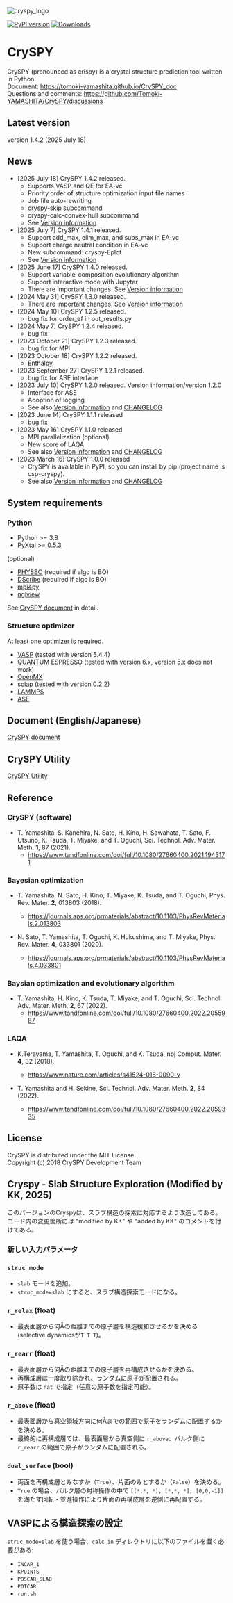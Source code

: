 ![cryspy_logo](https://github.com/Tomoki-YAMASHITA/CrySPY/blob/master/logo/cryspy_fix-03.png)

[![PyPI version](https://badge.fury.io/py/csp-cryspy.svg)](https://badge.fury.io/py/csp-cryspy)
[![Downloads](https://static.pepy.tech/badge/csp-cryspy)](https://pepy.tech/project/csp-cryspy)

# CrySPY
CrySPY (pronounced as crispy) is a crystal structure prediction tool written in Python.  
Document: https://tomoki-yamashita.github.io/CrySPY_doc  
Questions and comments: https://github.com/Tomoki-YAMASHITA/CrySPY/discussions

## Latest version
version 1.4.2 (2025 July 18)

## News
- [2025 July 18] CrySPY 1.4.2 released.
    + Supports VASP and QE for EA-vc
    + Priority order of structure optimization input file names
    + Job file auto-rewriting
    + cryspy-skip subcommand
    + cryspy-calc-convex-hull subcommand
    + See [Version information](https://tomoki-yamashita.github.io/CrySPY_doc/version_info)
- [2025 July 7] CrySPY 1.4.1 released.
    + Support add_max, elim_max, and subs_max in EA-vc
    + Support charge neutral condition in EA-vc
    + New subcommand: cryspy-Eplot
    + See [Version information](https://tomoki-yamashita.github.io/CrySPY_doc/version_info)
- [2025 June 17] CrySPY 1.4.0 released.
    + Support variable-composition evolutionary algorithm
    + Support interactive mode with Jupyter
    + There are important changes. See [Version information](https://tomoki-yamashita.github.io/CrySPY_doc/version_info)
- [2024 May 31] CrySPY 1.3.0 released.
    + There are important changes. See [Version information](https://tomoki-yamashita.github.io/CrySPY_doc/version_info)
- [2024 May 10] CrySPY 1.2.5 released.
    + bug fix for order_ef in out_results.py
- [2024 May 7] CrySPY 1.2.4 released.
    + bug fix
- [2023 October 21] CrySPY 1.2.3 released.
    + bug fix for MPI
- [2023 October 18] CrySPY 1.2.2 released.
    + [Enthalpy](https://tomoki-yamashita.github.io/CrySPY_doc/features/enthalpy/index.html)
- [2023 September 27] CrySPY 1.2.1 released.
    + bug fix for ASE interface
- [2023 July 10] CrySPY 1.2.0 released. Version information/version 1.2.0
    + Interface for ASE
    + Adoption of logging
    + See also [Version information](https://tomoki-yamashita.github.io/CrySPY_doc/version_info) and [CHANGELOG](./CHANGELOG.md)
- [2023 June 14] CrySPY 1.1.1 released
    + bug fix
- [2023 May 16] CrySPY 1.1.0 released
    + MPI parallelization (optional)
    + New score of LAQA
    + See also [Version information](https://tomoki-yamashita.github.io/CrySPY_doc/version_info) and [CHANGELOG](./CHANGELOG.md)
- [2023 March 16] CrySPY 1.0.0 released
    + CrySPY is available in PyPI, so you can install by pip (project name is csp-cryspy).
    + See also [Version information](https://tomoki-yamashita.github.io/CrySPY_doc/version_info) and [CHANGELOG](./CHANGELOG.md)


## System requirements
### Python
- Python >= 3.8
- [PyXtal >= 0.5.3](https://pyxtal.readthedocs.io/en/latest "PyXtal")

(optional)
- [PHYSBO](https://www.pasums.issp.u-tokyo.ac.jp/physbo/en/about "PHYSBO") (required if algo is BO)
- [DScribe](https://singroup.github.io/dscribe/latest/ "DScribe") (required if algo is BO)
- [mpi4py](https://mpi4py.readthedocs.io/en/stable "mpi4py")
- [nglview](https://github.com/nglviewer/nglview "nglview")


See [CrySPY document](https://tomoki-yamashita.github.io/CrySPY_doc/installation/requirements/ "CrySPY document") in detail.

### Structure optimizer
At least one optimizer is required.

- [VASP](https://www.vasp.at "VASP") (tested with version 5.4.4)
- [QUANTUM ESPRESSO](http://www.quantum-espresso.org "Quantum ESPRESSO") (tested with version 6.x, version 5.x does not work)
- [OpenMX](http://www.openmx-square.org "OpenMX")
- [soiap](https://github.com/nbsato/soiap "soiap") (tested with version 0.2.2)
- [LAMMPS](http://lammps.sandia.gov "LAMMPS")
- [ASE](https://wiki.fysik.dtu.dk/ase "ASE")


## Document (English/Japanese)
[CrySPY document](https://tomoki-yamashita.github.io/CrySPY_doc "CrySPY documment")

## CrySPY Utility
[CrySPY Utility](https://github.com/Tomoki-YAMASHITA/CrySPY_utility "CrySPY Utility")

## Reference
### CrySPY (software)
* T. Yamashita, S. Kanehira, N. Sato, H. Kino, H. Sawahata, T. Sato, F. Utsuno, K. Tsuda, T. Miyake, and T. Oguchi, Sci. Technol. Adv. Mater. Meth. **1**, 87 (2021).
    - https://www.tandfonline.com/doi/full/10.1080/27660400.2021.1943171


### Bayesian optimization
* T. Yamashita, N. Sato, H. Kino, T. Miyake, K. Tsuda, and T. Oguchi, Phys. Rev. Mater. **2**, 013803 (2018).
    - https://journals.aps.org/prmaterials/abstract/10.1103/PhysRevMaterials.2.013803

* N. Sato, T. Yamashita, T. Oguchi, K. Hukushima, and T. Miyake, Phys. Rev. Mater. **4**, 033801 (2020).
    - https://journals.aps.org/prmaterials/abstract/10.1103/PhysRevMaterials.4.033801

### Baysian optimization and evolutionary algorithm
* T. Yamashita, H. Kino, K. Tsuda, T. Miyake, and T. Oguchi, Sci. Technol. Adv. Mater. Meth. **2**, 67 (2022).
    - https://www.tandfonline.com/doi/full/10.1080/27660400.2022.2055987

### LAQA
* K.Terayama, T. Yamashita, T. Oguchi, and K. Tsuda, npj Comput. Mater. **4**, 32 (2018).
    - https://www.nature.com/articles/s41524-018-0090-y

* T. Yamashita and H. Sekine, Sci. Technol. Adv. Mater. Meth. **2**, 84 (2022).
    - https://www.tandfonline.com/doi/full/10.1080/27660400.2022.2059335


## License
CrySPY is distributed under the MIT License.  
Copyright (c) 2018 CrySPY Development Team


## Cryspy - Slab Structure Exploration (Modified by KK, 2025)

このバージョンのCryspyは、スラブ構造の探索に対応するよう改造してある。コード内の変更箇所には "modified by KK" や "added by KK" のコメントを付けてある。

### 新しい入力パラメータ

### `struc_mode`
- `slab` モードを追加。
- `struc_mode=slab` にすると、スラブ構造探索モードになる。

### `r_relax` (float)
- 最表面層から何Åの距離までの原子層を構造緩和させるかを決める (selective dynamicsが`T T T`)。

### `r_rearr` (float)
- 最表面層から何Åの距離までの原子層を再構成させるかを決める。
- 再構成層は一度取り除かれ、ランダムに原子が配置される。
- 原子数は `nat` で指定（任意の原子数を指定可能）。

### `r_above` (float)
- 最表面層から真空領域方向に何Åまでの範囲で原子をランダムに配置するかを決める。
- 最終的に再構成層では、最表面層から真空側に `r_above`、バルク側に `r_rearr` の範囲で原子がランダムに配置される。

### `dual_surface` (bool)
- 両面を再構成層とみなすか（`True`）、片面のみとするか（`False`）を決める。
- `True` の場合、バルク層の対称操作の中で 
   `[[*,*, *],
     [*,*, *],
     [0,0,-1]]` 
  を満たす回転・並進操作により片面の再構成層を逆側に再配置する。

## VASPによる構造探索の設定

`struc_mode=slab` を使う場合、`calc_in` ディレクトリに以下のファイルを置く必要がある:

- `INCAR_1`
- `KPOINTS`
- `POSCAR_SLAB`
- `POTCAR`
- `run.sh`
